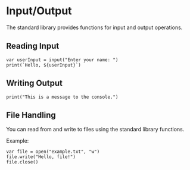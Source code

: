 # Input/Output

The standard library provides functions for input and output operations.

## Reading Input

```simple_script
var userInput = input("Enter your name: ")
print(`Hello, ${userInput}`)
```

## Writing Output

```simple_script
print("This is a message to the console.")
```

## File Handling

You can read from and write to files using the standard library functions.

Example:

```simple_script
var file = open("example.txt", "w")
file.write("Hello, file!")
file.close()
```
